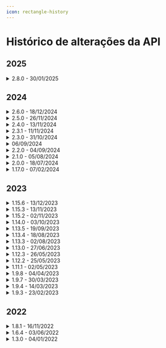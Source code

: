 ```yaml
---
icon: rectangle-history
---
```


# Histórico de alterações da API

## 2025

<details>

<summary>2.8.0 - 30/01/2025</summary>

* Ajuste da API [buscar dados da assinatura da conta](api/metodos-disponiveis-na-api/get-api-v1-conta-dados-assinatura.md):
  * Alterado o serviço de buscar dados da assinatura da conta para retornar o idStatus da conta 1 - Ativo, 2 - Inativo, 3 - Bloqueado, 4 - Pendente. 
* Melhorias nos parâmetros de retorno do [Webhook](webhook.md).

</details>

## 2024

<details>

<summary>2.6.0 - 18/12/2024</summary>

**Foi disponibilizado novo método**.

* [**GETapi/v1/confwebhook**](https://manual.arquivar.com/manual-arqsign/administracao/integracoes/api/metodos-disponiveis-na-api/5.-webhook/5.3.get-api-v1-confwebhook)
  * Este serviço permite aos Clientes, via API, buscar as configurações de webhook da conta.

**Foi realizado um ajuste no método de enviar processo.**

* [**POST/api/v2/processo/enviar-documento-para-assinar**](https://arquivar.gitbook.io/manual-arqsign-2.0.0/administracao/integracoes/metodos-disponiveis-na-api/post-api-v2-processo-enviar-documento-para-assinar)
  *   Este serviço permite aos Clientes, via API, enviar processo com um ou mais documentos para assinar. O Usuário deve informar os dados do processo, documentos e dos destinatários participantes do processo de assinatura.

      Os ajustes foram:

      * Inclusão de parâmetro para definir a representação visual de assinatura para os signatários
      * Inclusão de parâmetro para definir dados de assinaturas para preenchimento automático ou validação para os signatários.
      * Permitir informar um id de pasta excluída logicamente.

</details>

<details>

<summary>2.5.0 - 26/11/2024</summary>

O [Fluxo Ideal de Integração](https://manual.arquivar.com/manual-arqsign/administracao/integracoes/fluxo-ideal-de-integracao) foi atualizado de acordo com os novos métodos disponibilizados na atualização 2.4.0, do dia 13/11/2024.

</details>

<details>

<summary>2.4.0 - 13/11/2024</summary>

**Foi realizado um ajuste da API de buscar dados do processo.**

* [GET/api/v2/processo/{idProcesso}](https://arquivar.gitbook.io/manual-arqsign/~/changes/kWiQBotJ7NkdrQc7NWAg/administracao/integracoes/api/metodos-disponiveis-na-api/1.-processo/1.1.get-api-v2-processo-idprocesso)
  * Este serviço permite aos Clientes, via API, buscar um processo, com seus respectivos dados do processo, signatários e documentos do processo.

**Foram também disponibilizados novos métodos:**

* [POST/api/v1/processo/{idProcesso}/buscar-anexos-signatarios](https://arquivar.gitbook.io/manual-arqsign/~/changes/kWiQBotJ7NkdrQc7NWAg/administracao/integracoes/api/metodos-disponiveis-na-api/1.-processo/1.7.post-api-v1-processo-idprocesso-buscar-anexos-signatarios)
  * Este serviço permite buscar os anexos dos signatários, informando um ou mais signatários específicos do processo.

- [GET/api/v1/processo/{idArquivoProcesso}/registro-assinaturas](https://arquivar.gitbook.io/manual-arqsign/~/changes/kWiQBotJ7NkdrQc7NWAg/administracao/integracoes/api/metodos-disponiveis-na-api/1.-processo/1.8.get-api-v1-processo-idarquivoprocesso-registro-assinaturas)
  * Este serviço permite buscar o base64 do registro de assinatura de um arquivo processo.

* [POST/api/v1/diretorio/buscar-pastas](https://arquivar.gitbook.io/manual-arqsign/~/changes/kWiQBotJ7NkdrQc7NWAg/administracao/integracoes/api/metodos-disponiveis-na-api/2.-diretorios/2.1.post-api-v1-diretorio-buscar-pastas)
  * Este serviço permite buscar os dados das pastas da conta.

- [POST/api/v1/usuarios/buscar-usuarios](https://arquivar.gitbook.io/manual-arqsign/~/changes/kWiQBotJ7NkdrQc7NWAg/administracao/integracoes/api/metodos-disponiveis-na-api/3.-usuarios/3.1.post-api-v1-usuarios-buscar-usuarios)
  * Este serviço permite buscar dados dos usuários da conta.

* [GET/api/v1/conta/papeis-signatarios](https://arquivar.gitbook.io/manual-arqsign/~/changes/kWiQBotJ7NkdrQc7NWAg/administracao/integracoes/api/metodos-disponiveis-na-api/4.-conta/4.1.get-api-v1-conta-papeis-signatarios)
  * Este serviço permite buscar os papéis de signatário da conta.

- [POST/api/v1/conta/buscar-consumo-itens-assinatura](https://arquivar.gitbook.io/manual-arqsign/~/changes/kWiQBotJ7NkdrQc7NWAg/administracao/integracoes/api/metodos-disponiveis-na-api/4.-conta/4.2.post-api-v1-conta-buscar-consumo-itens-assinatura)
  * Este serviço permite buscar a quantidade do item de envios (Envios, WhatsApp, SMS) que a conta usou em determinado período.

* [GET/api/v1/conta/dados-assinatura](https://arquivar.gitbook.io/manual-arqsign/~/changes/kWiQBotJ7NkdrQc7NWAg/administracao/integracoes/api/metodos-disponiveis-na-api/4.-conta/4.3.get-api-v1-conta-dados-assinatura)
  * Este serviço permite buscar os dados de uma conta ArqSIGN.

- [PATCH/api/v1/confwebhook/{idConfWebHook}/alterar-status](https://arquivar.gitbook.io/manual-arqsign/~/changes/kWiQBotJ7NkdrQc7NWAg/administracao/integracoes/api/metodos-disponiveis-na-api/5.-webhook/5.1.patch-api-v1-confwebhook-idconfwebhook-alterar-status)
  * Este serviço permite alterar o status das configurações de webhook.

* [POST/api/v1/confwebhook](https://arquivar.gitbook.io/manual-arqsign/~/changes/kWiQBotJ7NkdrQc7NWAg/administracao/integracoes/api/metodos-disponiveis-na-api/5.-webhook/5.2.post-api-v1-confwebhook)
  * Este serviço permite cadastrar uma configuração de webhooks.

</details>

<details>

<summary>2.3.1 - 11/11/2024</summary>

Foi realizada a descontinuidade da versão 1 (V1) dos métodos:

* POST/api/v1/processo/enviar-documento-para-assinar
* GET/api/v1/processo/{idprocesso}
* PATCH/api/v1/processo/{idProcesso}/reenviar-processo

Para mais detalhes, [clique aqui](api/metodos-disponiveis-na-api/).

</details>

<details>

<summary>2.3.0 - 31/10/2024</summary>

Foi criado em [Integrações o menu Webhoo](webhook.md)k. Seu objetivo é possibilitar ao cliente acompanhar o andamento dos processos de assinaturas dos documentos. Conforme a configuração de webhook, o usuário receberá os dados de execução dos processos por meio dos eventos/gatilhos.

</details>

<details>

<summary>06/09/2024</summary>

Criada de nova rota para a API ArqSign.

A rota [https://api.arqsign.com/](https://api.arqsign.com/) será descontinuada a partir do dia 31/10/2024, devendo todos que usam a API ArqSIGN alterar as chamadas para a nova rota: [https://api-rest.arqsign.com/](https://restapi.arqsign.com/)

A documentação oficial da API do ArqSIGN agora está na URL: [https://developers.arqsign.com/](https://developers.arqsign.com/)

Para mais detalhes clique aqui.

</details>

<details>

<summary>2.2.0 - 04/09/2024</summary>

Criada a versão dois (V2) do método:

* [PATCH api/v2/processo/reenviar-processo/{idProcesso}](api/metodos-disponiveis-na-api/patch-api-v2-processo-idprocesso-reenviar-processo.md)

Esta versão foi totalmente reestruturada permitindo que além do reenvio simples e direto de um processo, seja possível também editar dados como o tipo de envio e-mail ou WhatsApp se a conta ou tipo de assinatura assim permitir, alterar a forma de envio do código de segurança, nome do signatário, dados de assinaturas obrigatórios ou usados para validação ou preenchimento automático.

</details>

<details>

<summary>2.1.0 - 05/08/2024</summary>

Foi criado em[ Integrações o menu API](api/). Seu objetivo é disponibilizar ao cliente a(s) chave(s) de acesso que será(ão) utilizada(s) para gerenciamento e controle das requisições via API.

</details>

<details>

<summary>2.0.0 - 18/07/2024</summary>

Criada a versão dois (V2) dos seguintes métodos:

* [POST api/v2/processo/enviar-documento-para-assinar](https://manual.arquivar.com/manual-arqsign/administracao/integracoes/api/metodos-disponiveis-na-api/1.-processo/1.1.post-api-v2-processo-enviar-documento-para-assinar)

Nesta versão foram incluídos os parâmetros **gerarQrCode** e **obrigarLeitura**, além da opção de enviar mais de um documento no formato .pdf no processo.

* [GET /api/v2/processo/{idProcesso](https://manual.arquivar.com/manual-arqsign/administracao/integracoes/api/metodos-disponiveis-na-api/1.-processo/1.2.get-api-v2-processo-idprocesso)}

A nova versão do serviço de buscar o processo permite retornar todos os documentos do processo informado, o que não é possível com a utilização da versão 1 do serviço.

</details>

<details>

<summary>1.17.0 - 07/02/2024</summary>

Assinar Documento: Sistema apresentava erro ao tentar assinar documento que foi enviado pela API.

O sistema plotava a representação visual em posicionamento incorreta em documentos enviados pela API com posição manual.

</details>

## 2023

<details>

<summary>1.15.6 - 13/12/2023</summary>

Na tela do menu Integrações da Plataforma ArqSign:

1. Removido o link: Treinamento
2. Alterado a palavra "Manual do Usuário" para "Documentação API"
3. Alterado o link de "Documentação API" para o link: https://arquivar.gitbook.io/manual-arqsign/administracao/integracoes.

</details>

<details>

<summary>1.15.3 - 13/11/2023</summary>

API > Validar Email CTG: Sistema retornava erro 404 para alguns domínios.

</details>

<details>

<summary>1.15.2 - 02/11/2023</summary>

API e-commerce - Comprar Créditos: Ajustado o serviço e comprar créditos (/api/v1/compras/comprar-creditos) para receber os dados fiscais e endereço da conta.

</details>

<details>

<summary>1.14.0 - 03/10/2023</summary>

API > Enviar Documento para Assinar: Sistema não desconsiderava posição manual quando informado valor no parâmetro de página automática.

</details>

<details>

<summary>1.13.5 - 19/09/2023</summary>

O sistema exibia a senha do certificado no payload do endpoint api/v1/certificados/validar-certificado-selecionado.

</details>

<details>

<summary>1.13.4 - 18/08/2023</summary>

API ArqSign > Dados do Processo: Sistema apresentava informação de recusa da assinatura para todos os signatários. O correto é apresentar a informação nos dados do signatário quem recusou a assinatura do documento.

</details>

<details>

<summary>1.13.3 - 02/08/2023</summary>

API > Notificação: Aplicação estava apresentando o nome da conta no lugar do nome do documento, na notificação enviada para assinatura do documento.

</details>

<details>

<summary>1.13.0 - 27/06/2023</summary>

Integrações : Incluídos os links do manual e de treinamento da API ArqSign.

</details>

<details>

<summary>1.12.3 - 26/05/2023</summary>

API > Enviar Documento para Assinar: Sistema não enviava o documento com definição e página automática.

</details>

<details>

<summary>1.12.2 - 25/05/2023</summary>

API: Sistema não aplica representação visual no documento para destinatários que deveriam ter representação em página automática.

</details>

<details>

<summary>1.11.1 - 02/05/2023</summary>

API > Enviar documento para assinar: Sistema enviava documento pela API quando não existe representação visual do tipo PJ e existe configuração de Razão Social e Documento PJ como obrigatório.

API > Enviar documento para assinar: Sistema validava posição de assinatura para destinatário com ação de receber uma cópia.

API > Enviar documento para assinar: Sistema gerava marcação para assinatura na página automática para destinatário com ação de receber uma cópia.

</details>

<details>

<summary>1.9.8 - 04/04/2023</summary>

Correção das descrições dos serviços API.

</details>

<details>

<summary>1.9.7 - 30/03/2023</summary>

\[API] Enviar documento para assinar: Aplicação não valida quando são enviados parâmetros para posição automática e manual para representação visual, retornando status 200.

Assinar documento: Ao assinar um documento pelo Whatsapp, que foi enviado pela API, o sistema plota informação incorreta juntamente com a representação visual, apresentando o número de telefone do signatário no campo e-mail.

Assinar documento: Ao assinar um documento com assinatura eletrônica, que foi enviado pela API, o sistema não plota informação do certificado vinculado a assinatura.

</details>

<details>

<summary>1.9.4 - 14/03/2023</summary>

Assinar documento: Correção no loop gerado durante a assinatura, com Certificado Digital, de um documento enviado via API.

</details>

<details>

<summary>1.9.3 - 23/02/2023</summary>

API para enviar documento para assinar: não estava sendo validado a forma de envio para salvar o contato do signatário.

</details>

## 2022

<details>

<summary>1.8.1 - 16/11/2022</summary>

API > Enviar documento: Sistema permitia envia documento o mesmo e-mail na mesma ordem de assinatura.

</details>

<details>

<summary>1.6.4 - 03/06/2022</summary>

Ajuste na API de Compra: No recebimento dos dados de compra, vindos do e-commerce, quando o país era diferente do Brasil, o sistema obrigava que Tipo Pessoa, CPF/CNPJ e CEP fossem informados. Após o ajuste, estes dados não são mais obrigatórios quando país for diferente do Brasil.

</details>

<details>

<summary>1.3.0 - 04/01/2022</summary>

Incluímos mais validações de segurança na API que o e-commerce chama no ArqSign.

</details>
